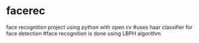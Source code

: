 # facerec
face recognition  project using python with open cv
#uses haar classifier for face detection
#face recognition is done using LBPH algorithm
